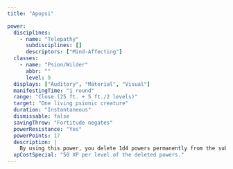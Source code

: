 ```yaml
---
title: "Apopsi"

power:
  disciplines:
    - name: "Telepathy"
      subdisciplines: []
      descriptors: ["Mind-Affecting"]
  classes:
    - name: "Psion/Wilder"
      abbr: ""
      level: 9
  displays: ["Auditory", "Material", "Visual"]
  manifestingTime: "1 round"
  range: "Close (25 ft. + 5 ft./2 levels)"
  target: "One living psionic creature"
  duration: "Instantaneous"
  dismissable: false
  savingThrow: "Fortitude negates"
  powerResistance: "Yes"
  powerPoints: 17
  description: |
    By using this power, you delete 1d4 powers permanently from the subject's mind. You specify the level of each power, and the game master randomly determines which of the subject's powers is actually deleted. Psychic chirurgery or reality revision can be used to restore the lost powers, but it must be performed within 1 week of losing the powers.
  xpCostSpecial: "50 XP per level of the deleted powers."
---
```

